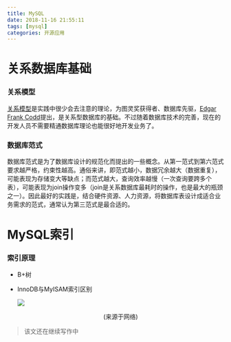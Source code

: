 ```yaml
---
title: MySQL
date: 2018-11-16 21:55:11
tags: [mysql]
categories: 开源应用
---
```


# 关系数据库基础

<!-- more -->

### 关系模型

[关系模型](https://zh.wikipedia.org/wiki/关系模型)是实践中很少会去注意的理论，为图灵奖获得者、数据库先驱，[Edgar Frank Codd](https://zh.wikipedia.org/wiki/埃德加·科德)提出，是关系型数据库的基础。不过随着数据库技术的完善，现在的开发人员不需要精通数据库理论也能很好地开发业务了。

### 数据库范式

数据库范式是为了数据库设计的规范化而提出的一些概念。从第一范式到第六范式要求越严格，约束性越高。通俗来讲，即范式越小，数据冗余越大（数据重复），可能表现为存储变大等缺点；而范式越大，查询效率越慢（一次查询要跨多个表），可能表现为join操作变多（join是关系数据库最耗时的操作，也是最大的瓶颈之一）。因此最好的实践是，结合硬件资源、人力资源，将数据库表设计成适合业务需求的范式，通常认为第三范式是最合适的。

# MySQL索引

### 索引原理

- B+树

- InnoDB与MyISAM索引区别

  ![](/images/index_mysql.png)<center>(来源于网络)</center>


> 该文还在继续写作中

